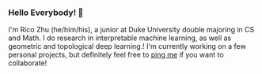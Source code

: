 ### Hello Everybody! 👋

I'm Rico Zhu (he/him/his), a junior at Duke University double majoring in CS and Math. I do research in interpretable machine learning, as well as geometric and topological deep learning.! I'm currently working on a few personal projects, but definitely feel free to [ping me](mailto:rico.zhu@duke.edu "my email") if you want to collaborate!
<!--
**ricohasgithub/ricohasgithub** is a ✨ _special_ ✨ repository because its `README.md` (this file) appears on your GitHub profile.

Here are some ideas to get you started:

- 🔭 I’m currently working on ...
- 🌱 I’m currently learning ...
- 👯 I’m looking to collaborate on ...
- 🤔 I’m looking for help with ...
- 💬 Ask me about ...
- 📫 How to reach me: ...
- 😄 Pronouns: ...
- ⚡ Fun fact: ...
-->
